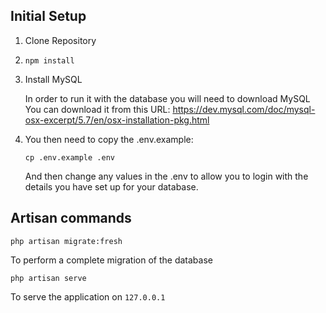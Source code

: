 ## Initial Setup
1. Clone Repository
2. `npm install`
3. Install MySQL

    In order to run it with the database you will need to download MySQL
    You can download it from this URL: https://dev.mysql.com/doc/mysql-osx-excerpt/5.7/en/osx-installation-pkg.html

4. You then need to copy the .env.example:

    `cp .env.example .env`

    And then change any values in the .env to allow you to login with the details you have set up for your database.

## Artisan commands
`php artisan migrate:fresh`

To perform a complete migration of the database

`php artisan serve`

To serve the application on `127.0.0.1`